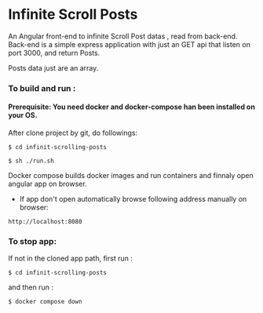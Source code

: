 # Infinite Scroll Posts

An Angular front-end to infinite Scroll Post datas , read from back-end.
Back-end is a simple express application with just an GET api that listen on port 3000,
and return Posts.

Posts data just are an array.

### To build and run :

#### Prerequisite: You need docker and docker-compose han been installed on your OS.
After clone project by git, do followings:

```
$ cd infinit-scrolling-posts
```
```
$ sh ./run.sh
```

Docker compose  builds docker images and run containers and finnaly open angular app on browser.

- If app don't open automatically browse following address manually on browser:
```
http://localhost:8080
```

### To stop app:
If not in the cloned app path, first run :
```
$ cd infinit-scrolling-posts
```
and then run :
```
$ docker compose down
```
